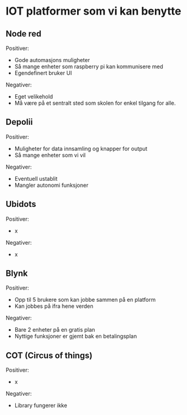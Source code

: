 # IOT platformer som vi kan benytte

## Node red

Positiver:
- Gode automasjons muligheter
- Så mange enheter som raspberry pi kan kommunisere med
- Egendefinert bruker UI

Negativer:
- Eget velikehold
- Må være på et sentralt sted som skolen for enkel tilgang for alle.
  
## Depolii

Positiver:
- Muligheter for data innsamling og knapper for output
- Så mange enheter som vi vil
  
Negativer:
- Eventuell ustablit
- Mangler autonomi funksjoner
  
## Ubidots

Positiver:
- x

Negativer:
- x

## Blynk

Positiver:
- Opp til 5 brukere som kan jobbe sammen på en platform
- Kan jobbes på ifra hene verden

Negativer:
- Bare 2 enheter på en gratis plan
- Nyttige funksjoner er gjemt bak en betalingsplan

## COT (Circus of things)

Positiver:
- x

Negativer:
- Library fungerer ikke
